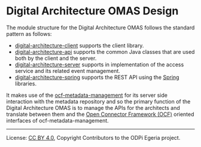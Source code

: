 <!-- SPDX-License-Identifier: CC-BY-4.0 -->
<!-- Copyright Contributors to the ODPi Egeria project 2020. -->

# Digital Architecture OMAS Design

The module structure for the Digital Architecture OMAS follows the standard pattern as follows:

* [digital-architecture-client](../../digital-architecture-client) supports the client library.
* [digital-architecture-api](../../digital-architecture-api) supports the common Java classes that are used both by the client and the server.
* [digital-architecture-server](../../digital-architecture-server) supports in implementation of the access service and its related event management.
* [digital-architecture-spring](../../digital-architecture-spring) supports
the REST API using the [Spring](../../../../../developer-resources/Spring.md) libraries.

It makes use of the [ocf-metadata-management](../../../../common-services/ocf-metadata-management)
for its server side interaction with the metadata repository and so the
primary function of the Digital Architecture OMAS is to manage the
APIs for the architects and translate between them and
the [Open Connector Framework (OCF)](../../../../frameworks/open-connector-framework) oriented interfaces
of ocf-metadata-management.

----
License: [CC BY 4.0](https://creativecommons.org/licenses/by/4.0/),
Copyright Contributors to the ODPi Egeria project.
